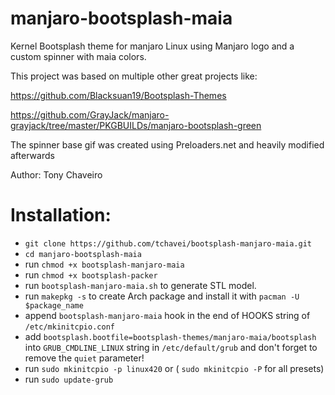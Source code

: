 # manjaro-bootsplash-maia

Kernel Bootsplash theme for manjaro Linux using Manjaro logo and a custom spinner with maia colors.

This project was based on multiple other great projects like:

https://github.com/Blacksuan19/Bootsplash-Themes

https://github.com/GrayJack/manjaro-grayjack/tree/master/PKGBUILDs/manjaro-bootsplash-green

The spinner base gif was created using Preloaders.net and heavily modified afterwards

Author: Tony Chaveiro

# Installation:

- `git clone https://github.com/tchavei/bootsplash-manjaro-maia.git`
- `cd manjaro-bootsplash-maia`
- run `chmod +x bootsplash-manjaro-maia`
- run `chmod +x bootsplash-packer`
- run `bootsplash-manjaro-maia.sh` to generate STL model.
- run `makepkg -s` to create Arch package and install it with `pacman -U $package_name`
- append `bootsplash-manjaro-maia` hook in the end of HOOKS string of `/etc/mkinitcpio.conf`
- add `bootsplash.bootfile=bootsplash-themes/manjaro-maia/bootsplash` into `GRUB_CMDLINE_LINUX` string in `/etc/default/grub` and don't forget to remove the `quiet` parameter!
- run `sudo mkinitcpio -p linux420` or ( `sudo mkinitcpio -P` for all presets)
- run `sudo update-grub`
